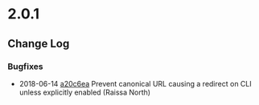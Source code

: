 # 2.0.1

<!--- Changes below this line will be automatically regenerated -->

## Change Log

### Bugfixes

 * 2018-06-14 [a20c6ea](https://github.com/silverstripe/cwp-core/commit/a20c6eae9fe2a4d7386aedd24eb343dc67ea640c) Prevent canonical URL causing a redirect on CLI unless explicitly enabled (Raissa North)
